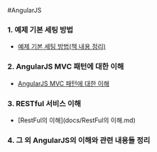 #AngularJS

### 1. 예제 기본 세팅 방법

* [예제 기본 세팅 방법(책 내용 정리)](docs/예제-기본-세팅.md)

### 2. AngularJS MVC 패턴에 대한 이해

* [AngularJS MVC 패턴에 대한 이해](docs/angularjs_mvc.md)

### 3. RESTful 서비스 이해

* [RestFul의 이해](docs/RestFul의 이해.md)

### 4. 그 외 AngularJS의 이해와 관련 내용들 정리
